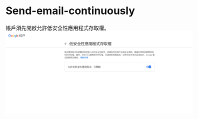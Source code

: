 # Send-email-continuously
帳戶須先開啟允許低安全性應用程式存取權。
![image](https://github.com/prjiang/Send-email-continuously/blob/master/setting.PNG)
